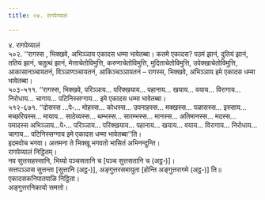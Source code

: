 ```yaml
---
title: ०४. रागपेय्यालं

---
```

४. रागपेय्यालं  
५०२. ‘‘रागस्स , भिक्खवे, अभिञ्ञाय एकादस धम्मा भावेतब्बा। कतमे एकादस? पठमं झानं, दुतियं झानं, ततियं झानं, चतुत्थं झानं, मेत्ताचेतोविमुत्ति, करुणाचेतोविमुत्ति, मुदिताचेतोविमुत्ति, उपेक्खाचेतोविमुत्ति, आकासानञ्चायतनं, विञ्ञाणञ्चायतनं, आकिञ्चञ्ञायतनं – रागस्स, भिक्खवे, अभिञ्ञाय इमे एकादस धम्मा भावेतब्बा।  
५०३-५११. ‘‘रागस्स, भिक्खवे, परिञ्ञाय… परिक्खयाय… पहानाय… खयाय… वयाय… विरागाय… निरोधाय… चागाय… पटिनिस्सग्गाय… इमे एकादस धम्मा भावेतब्बा।  
५१२-६७१. ‘‘दोसस्स …पे॰… मोहस्स… कोधस्स… उपनाहस्स… मक्खस्स… पळासस्स… इस्साय… मच्छरियस्स… मायाय… साठेय्यस्स… थम्भस्स… सारम्भस्स… मानस्स… अतिमानस्स… मदस्स… पमादस्स अभिञ्ञाय…पे॰… परिञ्ञाय… परिक्खयाय… पहानाय… खयाय… वयाय… विरागाय… निरोधाय… चागाय… पटिनिस्सग्गाय इमे एकादस धम्मा भावेतब्बा’’ति।  
इदमवोच भगवा। अत्तमना ते भिक्खू भगवतो भासितं अभिनन्दुन्ति।  
रागपेय्यालं निट्ठितम्।  
नव सुत्तसहस्सानि, भिय्यो पञ्चसतानि च [पञ्च सुत्तसतानि च (अट्ठ॰)]।  
सत्तपञ्ञास सुत्तन्ता [सुत्तानि (अट्ठ॰)], अङ्गुत्तरसमायुता [होन्ति अङ्गुत्तरागमे (अट्ठ॰)] ति॥  
एकादसकनिपातपाळि निट्ठिता।  
अङ्गुत्तरनिकायो समत्तो।  